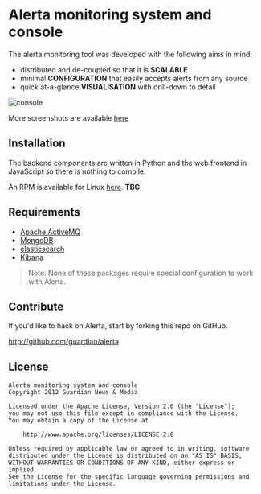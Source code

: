 Alerta monitoring system and console
====================================

The alerta monitoring tool was developed with the following aims in mind:

*   distributed and de-coupled so that it is **SCALABLE**
*   minimal **CONFIGURATION** that easily accepts alerts from any source
*   quick at-a-glance **VISUALISATION** with drill-down to detail

![console](/guardian/alerta/raw/master/images/alerta-console-small.png)

More screenshots are available [here](/guardian/alerta/tree/master/images/)

Installation
------------

The backend components are written in Python and the web frontend in JavaScript so there is nothing to compile.

An RPM is available for Linux [here](/guardian/alerta/tree/master/rpm/). **TBC**

Requirements
------------

- [Apache ActiveMQ][1]
- [MongoDB][2]
- [elasticsearch][3]
- [Kibana][4]

> Note: None of these packages require special configuration to work with Alerta.

Contribute
----------

If you'd like to hack on Alerta, start by forking this repo on GitHub.

http://github.com/guardian/alerta

License
-------

    Alerta monitoring system and console
    Copyright 2012 Guardian News & Media

    Licensed under the Apache License, Version 2.0 (the "License");
    you may not use this file except in compliance with the License.
    You may obtain a copy of the License at

        http://www.apache.org/licenses/LICENSE-2.0

    Unless required by applicable law or agreed to in writing, software
    distributed under the License is distributed on an "AS IS" BASIS,
    WITHOUT WARRANTIES OR CONDITIONS OF ANY KIND, either express or implied.
    See the License for the specific language governing permissions and
    limitations under the License.

[1]: <http://activemq.apache.org/> "Apache ActiveMQ"
[2]: <http://www.10gen.com/> "10gen MongoDB"
[3]: <http://www.elasticsearch.org/> "elasticsearch"
[4]: <https://github.com/rashidkpc/Kibana> "Kibana"

